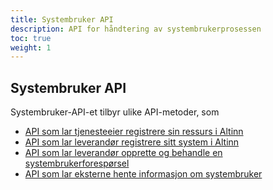 ```yaml
---
title: Systembruker API
description: API for håndtering av systembrukerprosessen
toc: true
weight: 1
---
```


## Systembruker API
Systembruker-API-et tilbyr ulike API-metoder, som
- [API som lar tjenesteeier registrere sin ressurs i Altinn](../../resourceregistry/resource/)
- [API som lar leverandør registrere sitt system i Altinn](systemregister)
- [API som lar leverandør opprette og behandle en systembrukerforespørsel](systemuserrequest)
- [API som lar eksterne hente informasjon om systembruker](systemuser)